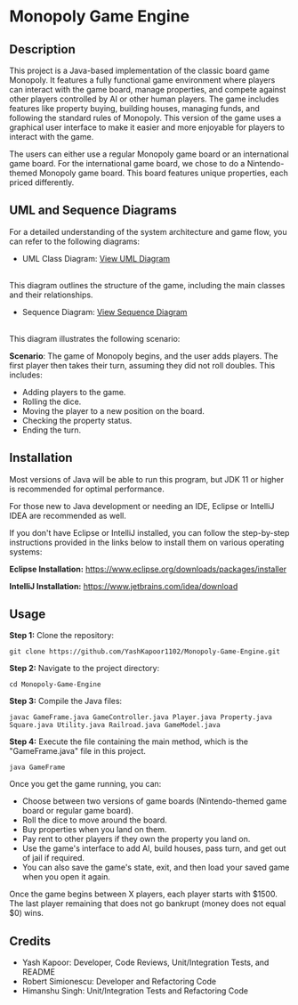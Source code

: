 # Monopoly Game Engine

## Description
This project is a Java-based implementation of the classic board game Monopoly. It features a fully 
functional game environment where players can interact with the game board, manage properties, and
compete against other players controlled by AI or other human players. The game includes features
like property buying, building houses, managing funds, and following the standard rules of Monopoly.
This version of the game uses a graphical user interface to make it easier and more enjoyable 
for players to interact with the game. 

The users can either use a regular Monopoly game board or an international game board. 
For the international game board, we chose to do a Nintendo-themed Monopoly game board. 
This board features unique properties, each priced differently. 

## UML and Sequence Diagrams
For a detailed understanding of the system architecture and game flow, you can refer to the following diagrams:

- UML Class Diagram: <a href="https://drive.google.com/file/d/14Xaagq7EtpoLgR8kqka7vR9qQe24VJWw/view?usp=sharing">View UML Diagram</a><br><br>

This diagram outlines the structure of the game, including the main classes and their relationships.

- Sequence Diagram: <a href="https://drive.google.com/file/d/1x1JRakijuZSqmNUnJa6zI2E-5qXD8Ngh/view?usp=sharing">View Sequence Diagram</a><br><br>

This diagram illustrates the following scenario:

**Scenario**: The game of Monopoly begins, and the user adds players. The first player then takes their turn, assuming they did not roll doubles. This includes:
- Adding players to the game.
- Rolling the dice.
- Moving the player to a new position on the board.
- Checking the property status. 
- Ending the turn.

## Installation
Most versions of Java will be able to run this program, but JDK 11 or higher is recommended 
for optimal performance.

For those new to Java development or needing an IDE, Eclipse or IntelliJ IDEA are
recommended as well.

If you don't have Eclipse or IntelliJ installed, you can follow the step-by-step instructions
provided in the links below to install them on various operating systems:

**Eclipse Installation:**
https://www.eclipse.org/downloads/packages/installer

**IntelliJ Installation:**
https://www.jetbrains.com/idea/download

## Usage
**Step 1:** Clone the repository:
```
git clone https://github.com/YashKapoor1102/Monopoly-Game-Engine.git
```
**Step 2:** Navigate to the project directory:
```
cd Monopoly-Game-Engine
```
**Step 3:** Compile the Java files:
```
javac GameFrame.java GameController.java Player.java Property.java Square.java Utility.java Railroad.java GameModel.java
```
**Step 4:** Execute the file containing the main method, which is the "GameFrame.java" file
in this project. 
```
java GameFrame
```

Once you get the game running, you can:
- Choose between two versions of game boards (Nintendo-themed game board or regular game board).
- Roll the dice to move around the board.
- Buy properties when you land on them.
- Pay rent to other players if they own the property you land on.
- Use the game's interface to add AI, build houses, pass turn, and get out of jail if required.
- You can also save the game's state, exit, and then load your saved game when you open it again.

Once the game begins between X players, each player starts with $1500. The last player remaining
that does not go bankrupt (money does not equal $0) wins.

## Credits
- Yash Kapoor: Developer, Code Reviews, Unit/Integration Tests, and README
- Robert Simionescu: Developer and Refactoring Code
- Himanshu Singh: Unit/Integration Tests and Refactoring Code

